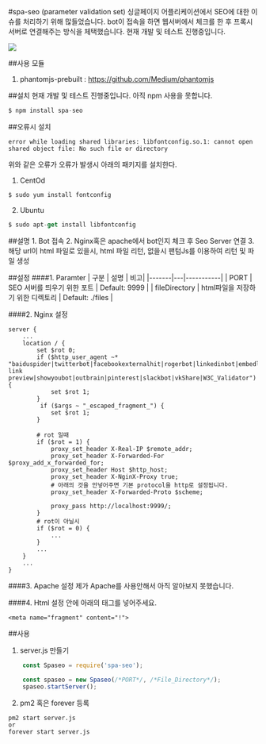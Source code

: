 #spa-seo (parameter validation set)
 싱글페이지 어플리케이션에서 SEO에 대한 이슈를 처리하기 위해 많들었습니다. bot이 접속을 하면 웹서버에서 체크를 한 후 프록시 서버로 연결해주는 방식을 체택했습니다. 현재 개발 및 테스트 진행중입니다.

![](https://github.com/mayajuni/spa-seo/blob/master/img.PNG?raw=true)

##사용 모듈
1. phantomjs-prebuilt : https://github.com/Medium/phantomjs

##설치
현재 개발 및 테스트 진행중입니다. 아직 npm 사용을 못합니다.
```javascript
$ npm install spa-seo
```

##오류시 설치
```
error while loading shared libraries: libfontconfig.so.1: cannot open shared object file: No such file or directory
```
위와 같은 오류가 오류가 발생시 아래의 패키지를 설치한다.
1. CentOd
```javascript
$ sudo yum install fontconfig
```
2. Ubuntu
```javascript
$ sudo apt-get install libfontconfig
```

##설명
	1. Bot 접속
	2. Nginx혹은 apache에서 bot인지 체크 후 Seo Server 연결
	3. 해당 url이 html 파일로 있을시, html 파일 리턴, 없을시 팬텀Js를 이용하여 리턴 및 파일 생성

##설정
####1. Paramter
| 구분  | 설명 | 비고|
|-------|---|-----------|
| PORT  | SEO 서버를 띄우기 위한 포트 | Default: 9999     |
| fileDirectory | html파일을 저장하기 위한 디렉토리  | Default: ./files      |

####2. Nginx 설정
```
server {
	...
    location / {
    	set $rot 0;
    	if ($http_user_agent ~* "baiduspider|twitterbot|facebookexternalhit|rogerbot|linkedinbot|embedly|quora link preview|showyoubot|outbrain|pinterest|slackbot|vkShare|W3C_Validator") {
            set $rot 1;
        }
         if ($args ~ "_escaped_fragment_") {
            set $rot 1;
        }

		# rot 일때
        if ($rot = 1) {
        	proxy_set_header X-Real-IP $remote_addr;
            proxy_set_header X-Forwarded-For $proxy_add_x_forwarded_for;
            proxy_set_header Host $http_host;
            proxy_set_header X-NginX-Proxy true;
            # 아래의 것을 안넣어주면 기본 protocol을 http로 설정됩니다.
            proxy_set_header X-Forwarded-Proto $scheme;

            proxy_pass http://localhost:9999/;
        }
        # rot이 아닐시
        if ($rot = 0) {
        	...
        }
        ...
    }
    ...
}
```
####3. Apache 설정
 제가 Apache를 사용안해서 아직 알아보지 못했습니다.

####4. Html 설정
<hear>안에 아래의 태그를 넣어주세요.
```
<meta name="fragment" content="!">
```

##사용
1. server.js 만들기
```javascript
	const Spaseo = require('spa-seo');

    const spaseo = new Spaseo(/*PORT*/, /*File_Directory*/);
    spaseo.startServer();
```
2. pm2 혹은 forever 등록
```
pm2 start server.js
or
forever start server.js
```